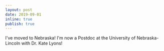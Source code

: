 ```yaml
---
layout: post
date: 2019-09-01
inline: true
publish: true
---
```


I've moved to Nebraska! I'm now a Postdoc at the University of Nebraska-Lincoln with Dr. Kate Lyons!

